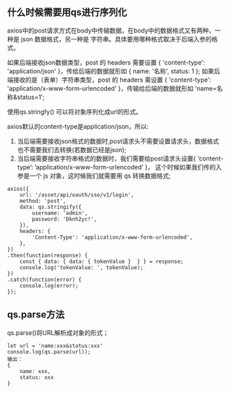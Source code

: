 ## 什么时候需要用qs进行序列化

axios中的post请求方式在body中传输数据，在body中的数据格式又有两种，一种是 json 数据格式，另一种是 字符串。具体要用哪种格式取决于后端入参的格式。

如果后端接收json数据类型，post 的 headers 需要设置 { 'content-type': 'application/json' }，传给后端的数据就形如 { name: '名称', status: 1 };
如果后端接收的是（表单）字符串类型，post 的 headers 需设置 { 'content-type': 'application/x-www-form-urlencoded' }，传输给后端的数据就形如 'name=名称&status=1';

使用qs.stringfy() 可以将对象序列化成url的形式。

axios默认的content-type是application/json，所以:

1. 当后端需要接收json格式的数据时,post请求头不需要设置请求头，数据格式也不需要我们去转换(若数据已经是json);
2. 当后端需要接收字符串格式的数据时，我们需要给post请求头设置{ ‘content-type’: ’application/x-www-form-urlencoded’ }，
这个时候如果我们传的入参是一个 js 对象，这时候我们就需要用 qs 转换数据格式;

```
axios({
    url: '/asset/api/oauth/sso/v1/login',
    method: 'post',
    data: qs.stringify({
        username: 'admin',
        password: 'Dknh2yc!',
    }),
    headers: {
        'Content-Type': 'application/x-www-form-urlencoded',
    },
})
.then(function(response) {
    const { data: { data: { tokenValue }  } } = response;
    console.log('tokenValue: ', tokenValue);
})
.catch(function(error) {
    console.log(error);
});
```

## qs.parse方法

qs.parse()将URL解析成对象的形式；
```
let url = 'name:xxx&status:xxx'
console.log(qs.parse(url));
输出：
{
    name: xxx,
    status: xxx
}
```
